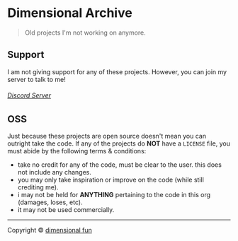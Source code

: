 # Dimensional Archive

> Old projects I'm not working on anymore.

## Support

I am not giving support for any of these projects.
However, you can join my server to talk to me!

###### [Discord Server](https://discord.gg/8R4d8RydT4)

## OSS

Just because these projects are open source doesn't mean you can outright take the code.
If any of the projects do **NOT** have a `LICENSE` file, you must abide by the following terms & conditions:

- take no credit for any of the code, must be clear to the user. this does not include any changes.
- you may only take inspiration or improve on the code (while still crediting me).
- i may not be held for **ANYTHING** pertaining to the code in this org (damages, loses, etc).
- it may not be used commercially.

---

Copyright &copy; [dimensional fun](https://www.dimensional.fun)
